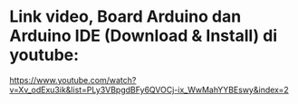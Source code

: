 # Link video, Board Arduino dan Arduino IDE (Download & Install) di youtube:

https://www.youtube.com/watch?v=Xv_odExu3ik&list=PLy3VBpgdBFy6QVOCj-ix_WwMahYYBEswy&index=2
